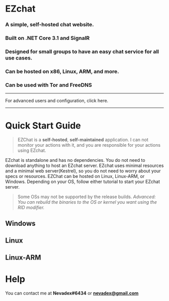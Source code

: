 # EZchat
### A simple, self-hosted chat website.
### Built on .NET Core 3.1 and SignalR
### Designed for small groups to have an easy chat service for all use cases.
### Can be hosted on x86, Linux, ARM, and more.
### Can be used with Tor and FreeDNS

---

For advanced users and configuration, click here.

---

# Quick Start Guide
> EZChat is a **self-hosted**, **self-maintained** application. I can not monitor your actions with it, and you are responsible for your actions using EZchat.

EZchat is standalone and has no dependencies. You do not need to download anything to host an EZchat server.
EZchat uses minimal resources and a minimal web server(Kestrel), so you do not need to worry about your specs or resources.
EZChat can be hosted on Linux, Linux-ARM, or Windows. Depending on your OS, follow either tutorial to start your EZchat server.

> Some OSs may not be supported by the release builds.  *Advanced: You can rebuild the binaries to the OS or kernel you want using the RID modifier.*

## Windows

## Linux 

## Linux-ARM

# Help

You can contact me at **Nevadex#6434** or [**nevadex@gmail.com**](mailto:nevadex@gmail.com)
